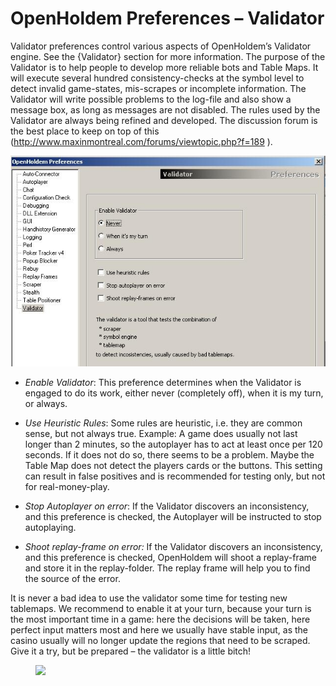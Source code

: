 # OpenHoldem Preferences – Validator

Validator preferences control various aspects of OpenHoldem’s Validator
engine. See the {Validator} section for more information. The purpose of
the Validator is to help people to develop more reliable bots and Table
Maps. It will execute several hundred consistency-checks at the symbol
level to detect invalid game-states, mis-scrapes or incomplete
information. The Validator will write possible problems to the log-file
and also show a message box, as long as messages are not disabled. The
rules used by the Validator are always being refined and developed. The
discussion forum is the best place to keep on top of this
(<a href="http://www.maxinmontreal.com/forums/viewtopic.php?f=189 "
class="uri">http://www.maxinmontreal.com/forums/viewtopic.php?f=189 </a>).

![image](Images/preferences_validator.JPG)

- *Enable Validator*: This preference determines when the Validator is
  engaged to do its work, either never (completely off), when it is my
  turn, or always.

- *Use Heuristic Rules*: Some rules are heuristic, i.e. they are common
  sense, but not always true. Example: A game does usually not last
  longer than 2 minutes, so the autoplayer has to act at least once per
  120 seconds. If it does not do so, there seems to be a problem. Maybe
  the Table Map does not detect the players cards or the buttons. This
  setting can result in false positives and is recommended for testing
  only, but not for real-money-play.

- *Stop Autoplayer on error*: If the Validator discovers an
  inconsistency, and this preference is checked, the Autoplayer will be
  instructed to stop autoplaying.

- *Shoot replay-frame on error:* If the Validator discovers an
  inconsistency, and this preference is checked, OpenHoldem will shoot a
  replay-frame and store it in the replay-folder. The replay frame will
  help you to find the source of the error.

It is never a bad idea to use the validator some time for testing new
tablemaps. We recommend to enable it at your turn, because your turn is
the most important time in a game: here the decisions will be taken,
here perfect input matters most and here we usually have stable input,
as the casino usually will no longer update the regions that need to be
scraped. Give it a try, but be prepared – the validator is a little
bitch!

<figure>
<img
src="H:/Dokumente und Einstellungen/Development_2/Desktop/Documentation/Chapters/gui/images/validator.JPG" />
</figure>
